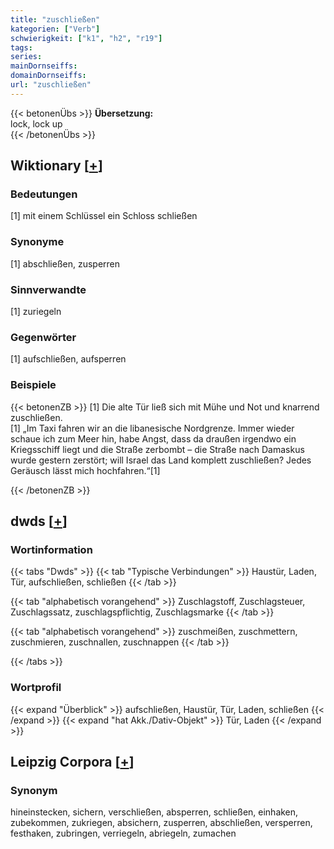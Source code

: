 ```yaml
---
title: "zuschließen"
kategorien: ["Verb"]
schwierigkeit: ["k1", "h2", "r19"]
tags:
series:
mainDornseiffs:
domainDornseiffs:
url: "zuschließen"
---
```


{{< betonenÜbs >}}
**Übersetzung:**  
lock, lock up  
{{< /betonenÜbs >}}

## Wiktionary [[+](https://de.wiktionary.org/wiki/zuschließen)]

### Bedeutungen
[1] mit einem Schlüssel ein Schloss schließen  

### Synonyme
[1] abschließen, zusperren  

### Sinnverwandte
[1] zuriegeln  

### Gegenwörter
[1] aufschließen, aufsperren  

### Beispiele
{{< betonenZB >}}
[1] Die alte Tür ließ sich mit Mühe und Not und knarrend zuschließen.  
[1] „Im Taxi fahren wir an die libanesische Nordgrenze. Immer wieder schaue ich zum Meer hin, habe Angst, dass da draußen irgendwo ein Kriegsschiff liegt und die Straße zerbombt – die Straße nach Damaskus wurde gestern zerstört; will Israel das Land komplett zuschließen? Jedes Geräusch lässt mich hochfahren.“[1]  

{{< /betonenZB >}}


## dwds [[+](https://www.dwds.de/wb/zuschließen)]

### Wortinformation
{{< tabs "Dwds" >}}
{{< tab "Typische Verbindungen" >}}
Haustür, Laden, Tür, aufschließen, schließen
{{< /tab >}}

{{< tab "alphabetisch vorangehend" >}}
Zuschlagstoff, Zuschlagsteuer, Zuschlagssatz, zuschlagspflichtig, Zuschlagsmarke
{{< /tab >}}

{{< tab "alphabetisch vorangehend" >}}
zuschmeißen, zuschmettern, zuschmieren, zuschnallen, zuschnappen
{{< /tab >}}

{{< /tabs >}}

### Wortprofil
{{< expand "Überblick" >}} aufschließen, Haustür, Tür, Laden, schließen {{< /expand >}}
{{< expand "hat Akk./Dativ-Objekt" >}} Tür, Laden {{< /expand >}}

## Leipzig Corpora [[+](https://corpora.uni-leipzig.de/en/res?word=zuschließen&corpusId=deu_newscrawl-public_2018)]


### Synonym
hineinstecken, sichern, verschließen, absperren, schließen, einhaken, zubekommen, zukriegen, absichern, zusperren, abschließen, versperren, festhaken, zubringen, verriegeln, abriegeln, zumachen

